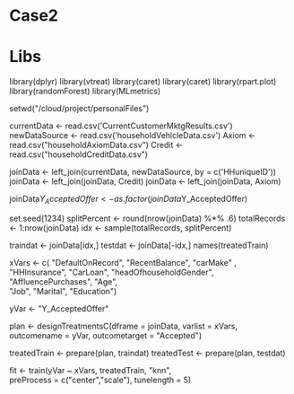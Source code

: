 # Case2


# Libs
library(dplyr)
library(vtreat)
library(caret)
library(caret)
library(rpart.plot) 
library(randomForest)
library(MLmetrics)

setwd("/cloud/project/personalFiles")

currentData   <- read.csv('CurrentCustomerMktgResults.csv')
newDataSource <- read.csv('householdVehicleData.csv') 
Axiom <- read.csv("householdAxiomData.csv")
Credit <- read.csv("householdCreditData.csv")

joinData <- left_join(currentData, newDataSource, by = c('HHuniqueID'))
joinData <- left_join(joinData, Credit)
joinData <- left_join(joinData, Axiom)

joinData$Y_AcceptedOffer <- as.factor(joinData$Y_AcceptedOffer)

set.seed(1234)
splitPercent <- round(nrow(joinData) %*% .6)
totalRecords <- 1:nrow(joinData)
idx          <- sample(totalRecords, splitPercent)

traindat <- joinData[idx,]
testdat <- joinData[-idx,]
names(treatedTrain)

xVars <- c( "DefaultOnRecord", "RecentBalance",
            "carMake" , "HHInsurance", "CarLoan", "headOfhouseholdGender", 
            "AffluencePurchases", "Age",                     
            "Job", "Marital", "Education")

yVar  <- "Y_AcceptedOffer"

plan  <-  designTreatmentsC(dframe = joinData, varlist = xVars, 
                            outcomename = yVar, outcometarget = "Accepted")

treatedTrain <- prepare(plan, traindat)
treatedTest  <- prepare(plan, testdat)

fit <- train(yVar ~ xVars, 
             treatedTrain,
             "knn",  
             preProcess = c("center","scale"), 
             tunelength = 5)
